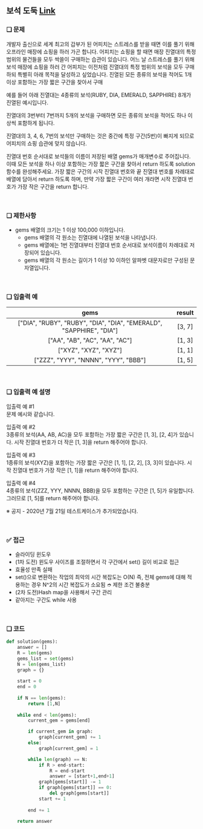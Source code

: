 ## 보석 도둑 [Link](https://school.programmers.co.kr/learn/courses/30/lessons/67258)

### ❑ 문제
개발자 출신으로 세계 최고의 갑부가 된 어피치는 스트레스를 받을 때면 이를 풀기 위해 오프라인 매장에 쇼핑을 하러 가곤 합니다.
어피치는 쇼핑을 할 때면 매장 진열대의 특정 범위의 물건들을 모두 싹쓸이 구매하는 습관이 있습니다.
어느 날 스트레스를 풀기 위해 보석 매장에 쇼핑을 하러 간 어피치는 이전처럼 진열대의 특정 범위의 보석을 모두 구매하되 특별히 아래 목적을 달성하고 싶었습니다.
진열된 모든 종류의 보석을 적어도 1개 이상 포함하는 가장 짧은 구간을 찾아서 구매

예를 들어 아래 진열대는 4종류의 보석(RUBY, DIA, EMERALD, SAPPHIRE) 8개가 진열된 예시입니다.



진열대의 3번부터 7번까지 5개의 보석을 구매하면 모든 종류의 보석을 적어도 하나 이상씩 포함하게 됩니다.

진열대의 3, 4, 6, 7번의 보석만 구매하는 것은 중간에 특정 구간(5번)이 빠지게 되므로 어피치의 쇼핑 습관에 맞지 않습니다.

진열대 번호 순서대로 보석들의 이름이 저장된 배열 gems가 매개변수로 주어집니다. 이때 모든 보석을 하나 이상 포함하는 가장 짧은 구간을 찾아서 return 하도록 solution 함수를 완성해주세요.
가장 짧은 구간의 시작 진열대 번호와 끝 진열대 번호를 차례대로 배열에 담아서 return 하도록 하며, 만약 가장 짧은 구간이 여러 개라면 시작 진열대 번호가 가장 작은 구간을 return 합니다.

<br>

### ❑ 제한사항
- gems 배열의 크기는 1 이상 100,000 이하입니다.
    - gems 배열의 각 원소는 진열대에 나열된 보석을 나타냅니다.
    - gems 배열에는 1번 진열대부터 진열대 번호 순서대로 보석이름이 차례대로 저장되어 있습니다.
    - gems 배열의 각 원소는 길이가 1 이상 10 이하인 알파벳 대문자로만 구성된 문자열입니다.

<br>

### ❑ 입출력 예
| gems | result |
|:-----------------:|:------------:|
|["DIA", "RUBY", "RUBY", "DIA", "DIA", "EMERALD", "SAPPHIRE", "DIA"]|[3, 7]|
|["AA", "AB", "AC", "AA", "AC"]|[1, 3]|
|["XYZ", "XYZ", "XYZ"]|[1, 1]|
|["ZZZ", "YYY", "NNNN", "YYY", "BBB"]|[1, 5]|


<br>

### ❑ 입출력 예 설명
입출력 예 #1   
문제 예시와 같습니다.

입출력 예 #2   
3종류의 보석(AA, AB, AC)을 모두 포함하는 가장 짧은 구간은 [1, 3], [2, 4]가 있습니다.
시작 진열대 번호가 더 작은 [1, 3]을 return 해주어야 합니다.

입출력 예 #3   
1종류의 보석(XYZ)을 포함하는 가장 짧은 구간은 [1, 1], [2, 2], [3, 3]이 있습니다.
시작 진열대 번호가 가장 작은 [1, 1]을 return 해주어야 합니다.

입출력 예 #4   
4종류의 보석(ZZZ, YYY, NNNN, BBB)을 모두 포함하는 구간은 [1, 5]가 유일합니다.
그러므로 [1, 5]를 return 해주어야 합니다.

※ 공지 - 2020년 7월 21일 테스트케이스가 추가되었습니다.

<br>

### ✅ 접근
- 슬라이딩 윈도우
- (1차 도전) 윈도우 사이즈를 조절하면서 각 구간에서 set() 길이 비교로 접근
- 효율성 만족 실패
- set()으로 변환하는 작업의 최악의 시간 복잡도는 O(N) 즉, 전체 gems에 대해 적용하는 경우 N^2의 시간 복잡도가 소요됨 ➮ 제한 조건 불충분
- (2차 도전)Hash map을 사용해서 구간 관리
- 같아지는 구간도 while 사용

<br>

### ❑ 코드
```Python
def solution(gems):
    answer = []
    R = len(gems)
    gems_list = set(gems)
    N = len(gems_list)
    graph = {}
    
    start = 0
    end = 0
    
    if N == len(gems):
        return [1,N]
            
    while end < len(gems):
        current_gem = gems[end]

        if current_gem in graph:
            graph[current_gem] += 1
        else:
            graph[current_gem] = 1

        while len(graph) == N:
            if R > end-start:
                R = end-start
                answer = [start+1,end+1]
            graph[gems[start]] -= 1
            if graph[gems[start]] == 0:
                del graph[gems[start]]
            start += 1
        
        end += 1

    return answer

```